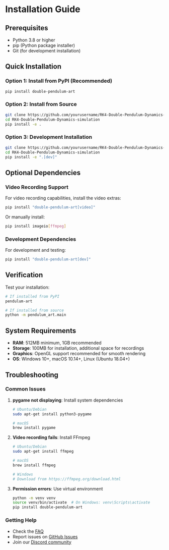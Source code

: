 # Installation Guide

## Prerequisites

- Python 3.8 or higher
- pip (Python package installer)
- Git (for development installation)

## Quick Installation

### Option 1: Install from PyPI (Recommended)

```bash
pip install double-pendulum-art
```

### Option 2: Install from Source

```bash
git clone https://github.com/yourusername/RK4-Double-Pendulum-Dynamics-simulation.git
cd RK4-Double-Pendulum-Dynamics-simulation
pip install -e .
```

### Option 3: Development Installation

```bash
git clone https://github.com/yourusername/RK4-Double-Pendulum-Dynamics-simulation.git
cd RK4-Double-Pendulum-Dynamics-simulation
pip install -e ".[dev]"
```

## Optional Dependencies

### Video Recording Support

For video recording capabilities, install the video extras:

```bash
pip install "double-pendulum-art[video]"
```

Or manually install:

```bash
pip install imageio[ffmpeg]
```

### Development Dependencies

For development and testing:

```bash
pip install "double-pendulum-art[dev]"
```

## Verification

Test your installation:

```bash
# If installed from PyPI
pendulum-art

# If installed from source
python -m pendulum_art.main
```

## System Requirements

- **RAM**: 512MB minimum, 1GB recommended
- **Storage**: 100MB for installation, additional space for recordings
- **Graphics**: OpenGL support recommended for smooth rendering
- **OS**: Windows 10+, macOS 10.14+, Linux (Ubuntu 18.04+)

## Troubleshooting

### Common Issues

1. **pygame not displaying**: Install system dependencies
   ```bash
   # Ubuntu/Debian
   sudo apt-get install python3-pygame
   
   # macOS
   brew install pygame
   ```

2. **Video recording fails**: Install FFmpeg
   ```bash
   # Ubuntu/Debian
   sudo apt-get install ffmpeg
   
   # macOS
   brew install ffmpeg
   
   # Windows
   # Download from https://ffmpeg.org/download.html
   ```

3. **Permission errors**: Use virtual environment
   ```bash
   python -m venv venv
   source venv/bin/activate  # On Windows: venv\Scripts\activate
   pip install double-pendulum-art
   ```

### Getting Help

- Check the [FAQ](FAQ.md)
- Report issues on [GitHub Issues](https://github.com/yourusername/RK4-Double-Pendulum-Dynamics-simulation/issues)
- Join our [Discord community](https://discord.gg/your-invite) 